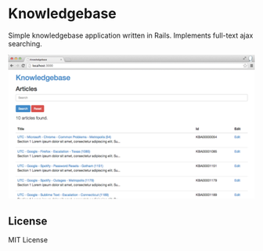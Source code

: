 # Knowledgebase

Simple knowledgebase application written in Rails. Implements full-text ajax searching.

![Screenshot](screenshot.png)

## License

MIT License